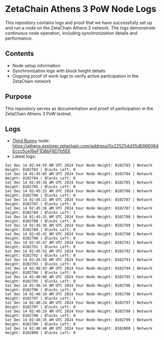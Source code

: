 # ZetaChain Athens 3 PoW Node Logs
This repository contains logs and proof that we have successfully set up and run a node on the ZetaChain Athens 3 network. The logs demonstrate continuous node operation, including synchronization details and performance.

## Contents
- Node setup information
- Synchronization logs with block height details
- Ongoing proof of work logs to verify active participation in the ZetaChain network

## Purpose
This repository serves as documentation and proof of participation in the ZetaChain Athens 3 PoW testnet.

## Logs

- [Third Bunny](https://thirdbunny.xyz/) node: https://athens.explorer.zetachain.com/address/0x225254d35dE666064Eccc5ce16eF1D8bF8D7b5EE
- Latest logs:
```
Sat Dec 14 02:44:59 AM UTC 2024 Your Node Height: 8102783 | Network Height: 8102783 | Blocks Left: 0
Sat Dec 14 02:45:05 AM UTC 2024 Your Node Height: 8102784 | Network Height: 8102784 | Blocks Left: 0
Sat Dec 14 02:45:10 AM UTC 2024 Your Node Height: 8102785 | Network Height: 8102785 | Blocks Left: 0
Sat Dec 14 02:45:15 AM UTC 2024 Your Node Height: 8102786 | Network Height: 8102786 | Blocks Left: 0
Sat Dec 14 02:45:21 AM UTC 2024 Your Node Height: 8102787 | Network Height: 8102787 | Blocks Left: 0
Sat Dec 14 02:45:26 AM UTC 2024 Your Node Height: 8102787 | Network Height: 8102788 | Blocks Left: 1
Sat Dec 14 02:45:31 AM UTC 2024 Your Node Height: 8102788 | Network Height: 8102788 | Blocks Left: 0
Sat Dec 14 02:45:36 AM UTC 2024 Your Node Height: 8102789 | Network Height: 8102789 | Blocks Left: 0
Sat Dec 14 02:45:42 AM UTC 2024 Your Node Height: 8102790 | Network Height: 8102790 | Blocks Left: 0
Sat Dec 14 02:45:47 AM UTC 2024 Your Node Height: 8102791 | Network Height: 8102791 | Blocks Left: 0
Sat Dec 14 02:45:52 AM UTC 2024 Your Node Height: 8102792 | Network Height: 8102792 | Blocks Left: 0
Sat Dec 14 02:45:58 AM UTC 2024 Your Node Height: 8102793 | Network Height: 8102793 | Blocks Left: 0
Sat Dec 14 02:46:03 AM UTC 2024 Your Node Height: 8102794 | Network Height: 8102794 | Blocks Left: 0
Sat Dec 14 02:46:08 AM UTC 2024 Your Node Height: 8102795 | Network Height: 8102795 | Blocks Left: 0
Sat Dec 14 02:46:14 AM UTC 2024 Your Node Height: 8102796 | Network Height: 8102796 | Blocks Left: 0
Sat Dec 14 02:46:19 AM UTC 2024 Your Node Height: 8102796 | Network Height: 8102797 | Blocks Left: 1
Sat Dec 14 02:46:24 AM UTC 2024 Your Node Height: 8102797 | Network Height: 8102797 | Blocks Left: 0
Sat Dec 14 02:46:29 AM UTC 2024 Your Node Height: 8102798 | Network Height: 8102798 | Blocks Left: 0
Sat Dec 14 02:46:35 AM UTC 2024 Your Node Height: 8102799 | Network Height: 8102799 | Blocks Left: 0
Sat Dec 14 02:46:40 AM UTC 2024 Your Node Height: 8102800 | Network Height: 8102800 | Blocks Left: 0
```
